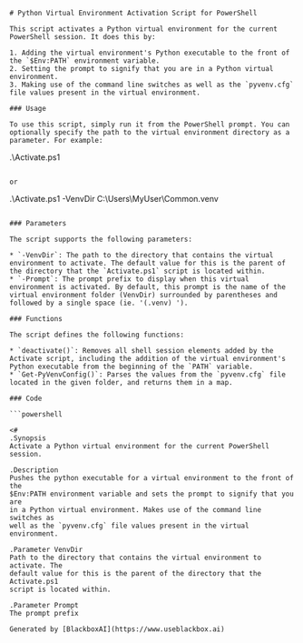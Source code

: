  ```
# Python Virtual Environment Activation Script for PowerShell

This script activates a Python virtual environment for the current PowerShell session. It does this by:

1. Adding the virtual environment's Python executable to the front of the `$Env:PATH` environment variable.
2. Setting the prompt to signify that you are in a Python virtual environment.
3. Making use of the command line switches as well as the `pyvenv.cfg` file values present in the virtual environment.

### Usage

To use this script, simply run it from the PowerShell prompt. You can optionally specify the path to the virtual environment directory as a parameter. For example:

```
.\Activate.ps1
```

or

```
.\Activate.ps1 -VenvDir C:\Users\MyUser\Common\.venv
```

### Parameters

The script supports the following parameters:

* `-VenvDir`: The path to the directory that contains the virtual environment to activate. The default value for this is the parent of the directory that the `Activate.ps1` script is located within.
* `-Prompt`: The prompt prefix to display when this virtual environment is activated. By default, this prompt is the name of the virtual environment folder (VenvDir) surrounded by parentheses and followed by a single space (ie. '(.venv) ').

### Functions

The script defines the following functions:

* `deactivate()`: Removes all shell session elements added by the Activate script, including the addition of the virtual environment's Python executable from the beginning of the `PATH` variable.
* `Get-PyVenvConfig()`: Parses the values from the `pyvenv.cfg` file located in the given folder, and returns them in a map.

### Code

```powershell

<#
.Synopsis
Activate a Python virtual environment for the current PowerShell session.

.Description
Pushes the python executable for a virtual environment to the front of the
$Env:PATH environment variable and sets the prompt to signify that you are
in a Python virtual environment. Makes use of the command line switches as
well as the `pyvenv.cfg` file values present in the virtual environment.

.Parameter VenvDir
Path to the directory that contains the virtual environment to activate. The
default value for this is the parent of the directory that the Activate.ps1
script is located within.

.Parameter Prompt
The prompt prefix

Generated by [BlackboxAI](https://www.useblackbox.ai)